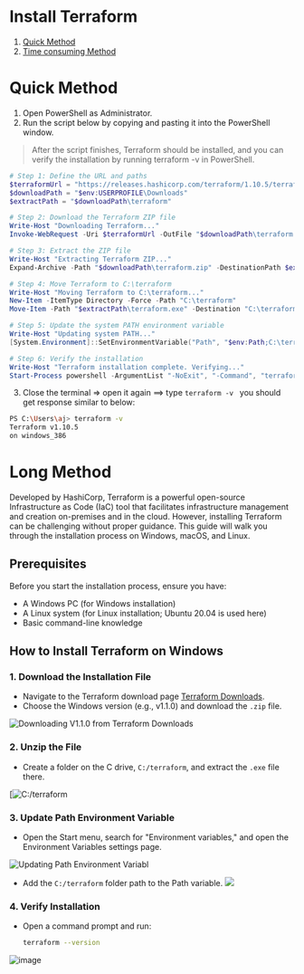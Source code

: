# Install Terraform
1. [Quick Method](#quick-method)
2. [Time consuming Method](#long-method)


# Quick Method
1. Open PowerShell as Administrator.
2. Run the script below by copying and pasting it into the PowerShell window.
> After the script finishes, Terraform should be installed, and you can verify the installation by running terraform -v in PowerShell.
```ps1
# Step 1: Define the URL and paths
$terraformUrl = "https://releases.hashicorp.com/terraform/1.10.5/terraform_1.10.5_windows_386.zip"
$downloadPath = "$env:USERPROFILE\Downloads"
$extractPath = "$downloadPath\terraform"

# Step 2: Download the Terraform ZIP file
Write-Host "Downloading Terraform..."
Invoke-WebRequest -Uri $terraformUrl -OutFile "$downloadPath\terraform.zip"

# Step 3: Extract the ZIP file
Write-Host "Extracting Terraform ZIP..."
Expand-Archive -Path "$downloadPath\terraform.zip" -DestinationPath $extractPath

# Step 4: Move Terraform to C:\terraform
Write-Host "Moving Terraform to C:\terraform..."
New-Item -ItemType Directory -Force -Path "C:\terraform"
Move-Item -Path "$extractPath\terraform.exe" -Destination "C:\terraform\terraform.exe"

# Step 5: Update the system PATH environment variable
Write-Host "Updating system PATH..."
[System.Environment]::SetEnvironmentVariable("Path", "$env:Path;C:\terraform", [System.EnvironmentVariableTarget]::Machine)

# Step 6: Verify the installation
Write-Host "Terraform installation complete. Verifying..."
Start-Process powershell -ArgumentList "-NoExit", "-Command", "terraform -v"

```

3. Close the terminal => open it again ==> type `terraform -v `
you should get response similar to below:
```sh
PS C:\Users\aj> terraform -v
Terraform v1.10.5
on windows_386
```

# Long Method

Developed by HashiCorp, Terraform is a powerful open-source Infrastructure as Code (IaC) tool that facilitates infrastructure management and creation on-premises and in the cloud. However, installing Terraform can be challenging without proper guidance. This guide will walk you through the installation process on Windows, macOS, and Linux.

## Prerequisites

Before you start the installation process, ensure you have:

- A Windows PC (for Windows installation)
- A Linux system (for Linux installation; Ubuntu 20.04 is used here)
- Basic command-line knowledge

## How to Install Terraform on Windows

### 1. Download the Installation File
- Navigate to the Terraform download page [Terraform Downloads](https://www.terraform.io/downloads.html).
- Choose the Windows version (e.g., v1.1.0) and download the `.zip` file.

![Downloading V1.1.0 from Terraform Downloads](https://spacelift.io/_next/image?url=https%3A%2F%2Fspaceliftio.wpcomstaging.com%2Fwp-content%2Fuploads%2F2021%2F12%2Fimage17-1.png&w=1920&q=75)

### 2. Unzip the File
- Create a folder on the C drive, `C:/terraform`, and extract the `.exe` file there.

[![C:/terraform](https://spacelift.io/_next/image?url=https%3A%2F%2Fspaceliftio.wpcomstaging.com%2Fwp-content%2Fuploads%2F2021%2F12%2Fimage21.png&w=1920&q=75)

### 3. Update Path Environment Variable
- Open the Start menu, search for "Environment variables," and open the Environment Variables settings page.
  
![Updating Path Environment Variabl](https://github.com/user-attachments/assets/657dd7b1-e641-4add-b700-846794ac18bc)

- Add the `C:/terraform` folder path to the Path variable.
![](https://spacelift.io/_next/image?url=https%3A%2F%2Fspaceliftio.wpcomstaging.com%2Fwp-content%2Fuploads%2F2021%2F12%2Fimage10-1-1.png&w=1920&q=75)


### 4. Verify Installation
- Open a command prompt and run:
  ```bash
  terraform --version
  ```

![image](https://github.com/user-attachments/assets/535d8cc1-2dea-4824-b51b-4c4e844b3a39)



